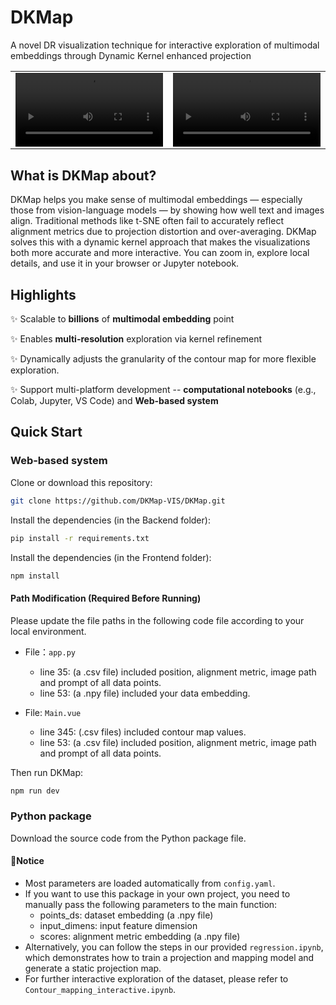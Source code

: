 # DKMap <a href="https://github.com/DKMap-VIS/DKMap" style="color: #65513C; font-family: 'Maiden Orange', sans-serif; font-weight: bold;"></a>

A novel DR visualization technique for interactive exploration of multimodal embeddings through Dynamic Kernel enhanced projection


<table>
  <tr>
    <td colspan="3"><video width="100%" src='https://github.com/user-attachments/assets/1eeec725-dd91-464d-9e47-42374c24cd48'>Web-based</td>
    <td colspan="3"><video width="100%" src='https://github.com/user-attachments/assets/647ba1b2-6c75-4554-a0f1-0c48ce1a2c6f'>Colab</td>
  </tr>
  <tr></tr>
</table>


## What is DKMap about?
DKMap helps you make sense of multimodal embeddings — especially those from vision-language models — by showing how well text and images align. Traditional methods like t-SNE often fail to accurately reflect alignment metrics due to projection distortion and over-averaging. DKMap solves this with a dynamic kernel approach that makes the visualizations both more accurate and more interactive. You can zoom in, explore local details, and use it in your browser or Jupyter notebook.

## Highlights
✨ Scalable to <strong>billions</strong> of <strong>multimodal embedding</strong> point

✨ Enables <strong>multi-resolution</strong> exploration via kernel
refinement

✨ Dynamically adjusts the granularity of the contour map for more flexible exploration.

✨ Support multi-platform development -- <strong>computational notebooks</strong> (e.g., Colab, Jupyter, VS Code) and <strong>Web-based system</strong>


## Quick Start

### Web-based system
Clone or download this repository:
```bash
git clone https://github.com/DKMap-VIS/DKMap.git
```
Install the dependencies (in the Backend folder):
```bash
pip install -r requirements.txt
```
Install the dependencies (in the Frontend folder):
```bash
npm install
```
#### Path Modification (Required Before Running)
Please update the file paths in the following code file according to your local environment.
- File：```app.py```
     - line 35: (a .csv file) included position, alignment metric, image path and prompt of all data points.
     - line 53: (a .npy file) included your data embedding.

- File: ```Main.vue```
     - line 345: (.csv files) included contour map values.
     - line 53: (a .csv file) included position, alignment metric, image path and prompt of all data points.

Then run DKMap:
```bash
npm run dev
```

### Python package
Download the source code from the Python package file.

#### 🚀Notice
- Most parameters are loaded automatically from ```config.yaml```.
- If you want to use this package in your own project, you need to manually pass the following parameters to the main function:
   - points_ds: dataset embedding (a .npy file)
   - input_dimens: input feature dimension
   - scores: alignment metric embedding (a .npy file)
- Alternatively, you can follow the steps in our provided ```regression.ipynb```, which demonstrates how to train a projection and mapping model and generate a static projection map.
- For further interactive exploration of the dataset, please refer to ```Contour_mapping_interactive.ipynb```.







